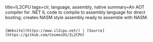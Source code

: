 title=IL2CPU
tags=clr, language, assembly, native
summary=An AOT compiler for .NET IL code to compile to assembly language for direct booting; creates NASM style assembly ready to assemble with NASM.
~~~~~~

[Website](https://www.il2cpu.net/) | [Source](https://github.com/CosmosOS/IL2CPU)

